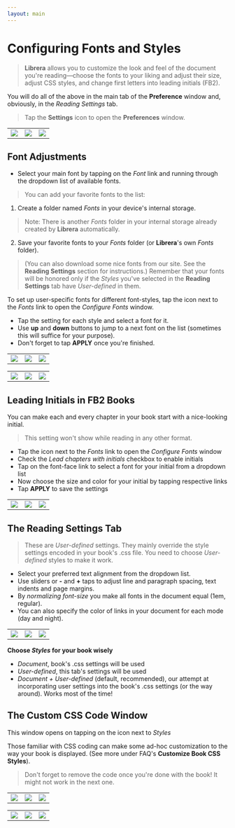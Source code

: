 ```yaml
---
layout: main
---
```


# Configuring Fonts and Styles

> **Librera** allows you to customize the look and feel of the document you're reading—choose the fonts to your liking and adjust their size, adjust CSS styles, and change first letters into leading initials (FB2).

You will do all of the above  in the main tab of the **Preference** window and, obviously, in the _Reading Settings_ tab.


> Tap the **Settings** icon to open the **Preferences** window.

||||
|-|-|-|
|![](1.jpg)|![](2.jpg)|![](3.jpg)|

## Font Adjustments

* Select your main font by tapping on the _Font_ link and running through the dropdown list of available fonts.

> You can add your favorite fonts to the list:
1. Create a folder named _Fonts_ in your device's internal storage. 
> Note: There is another _Fonts_ folder in your internal storage already created by **Librera** automatically.
2. Save your favorite fonts to your _Fonts_ folder (or **Librera**'s own _Fonts_ folder).
> (You can also download some nice fonts from our site. See the **Reading Settings** section for instructions.)
> Remember that your fonts will be honored only if the _Styles_ you've selected in the **Reading Settings** tab have _User-defined_ in them.

To set up user-specific fonts for different font-styles, tap the icon next to the _Fonts_ link to open the _Configure Fonts_ window.

* Tap the setting for each style and select a font for it.
* Use **up** and **down** buttons to jump to a next font on the list (sometimes this will suffice for your purpose).
* Don't forget to tap **APPLY** once you're finished.

||||
|-|-|-|
|![](23.jpg)|![](4.jpg)|![](5.jpg)|

||||
|-|-|-|
|![](6.jpg)|![](42.jpg)|![](43.jpg)|

## Leading Initials in FB2 Books

You can make each and every chapter in your book start with a nice-looking initial.
 
> This setting won't show while reading in any other format.

* Tap the icon next to the _Fonts_ link to open the _Configure Fonts_ window
* Check the _Lead chapters with initials_ checkbox to enable initials 
* Tap on the font-face link to select a font for your initial from a dropdown list
* Now choose the size and color for your initial by tapping respective links
* Tap **APPLY** to save the settings

||||
|-|-|-|
|![](19.jpg)|![](20.jpg)|![](22.jpg)|


## The **Reading Settings** Tab

> These are _User-defined_ settings. They mainly override the style settings encoded in your book's .css file. You need to choose _User-defined_ styles to make it work.

* Select your preferred text alignment from the dropdown list.
* Use sliders or **-** and **+** taps to adjust line and paragraph spacing, text indents and page margins.
* By _normalizing font-size_ you make all fonts in the document equal (1em, regular).
* You can also specify the color of links in your document for each mode (day and night). 

||||
|-|-|-|
|![](8.jpg)|![](9.jpg)|![](10.jpg)|

**Choose _Styles_ for your book wisely**

* _Document_, book's .css settings will be used
* _User-defined_, this tab's settings will be used
* _Document + User-defined_ (default, recommended), our attempt at incorporating user settings into the book's .css settings (or the way around). Works most of the time!

## The **Custom CSS Code** Window

This window opens on tapping on the icon next to _Styles_

Those familiar with CSS coding can make some ad-hoc customization to the way your book is displayed. (See more under FAQ's **Customize Book CSS Styles**).

> Don't forget to remove the code once you're done with the book! It might not work in the next one.

||||
|-|-|-|
|![](11.jpg)|![](12.jpg)|![](13.jpg)|

||||
|-|-|-|
|![](14.jpg)|![](15.jpg)|![](16.jpg)|
